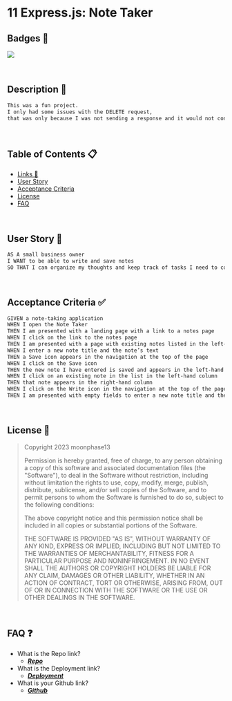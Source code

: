 # 11 Express.js: Note Taker

## Badges 📛
[![](https://img.shields.io/static/v1?label=License&message=MIT+License&color=blueviolet)](#license)

<br>

## Description 📝

```md
This was a fun project.
I only had some issues with the DELETE request,
that was only because I was not sending a response and it would not continue.

```

<br>

## Table of Contents 📋

- [Links 🔗](#faq)
- [User Story](#uS)
- [Acceptance Criteria](#aC)
- [License](#license)
- [FAQ](#faq)

<br>

<a id="uS"></a>

## User Story 📘

```md
AS A small business owner
I WANT to be able to write and save notes
SO THAT I can organize my thoughts and keep track of tasks I need to complete
```
<br>

<a id="aC"></a>

## Acceptance Criteria ✅

```md
GIVEN a note-taking application
WHEN I open the Note Taker
THEN I am presented with a landing page with a link to a notes page
WHEN I click on the link to the notes page
THEN I am presented with a page with existing notes listed in the left-hand column, plus empty fields to enter a new note title and the note’s text in the right-hand column
WHEN I enter a new note title and the note’s text
THEN a Save icon appears in the navigation at the top of the page
WHEN I click on the Save icon
THEN the new note I have entered is saved and appears in the left-hand column with the other existing notes
WHEN I click on an existing note in the list in the left-hand column
THEN that note appears in the right-hand column
WHEN I click on the Write icon in the navigation at the top of the page
THEN I am presented with empty fields to enter a new note title and the note’s text in the right-hand column
```
<br>

<a id="license"></a>

## License 	🔑


> Copyright 2023 moonphase13
>
> Permission is hereby granted, free of charge, to any person obtaining a copy of this software and associated documentation files (the "Software"), to deal in the Software without restriction, including without limitation the rights to use, copy, modify, merge, publish, distribute, sublicense, and/or sell copies of the Software, and to permit persons to whom the Software is furnished to do so, subject to the following conditions:
>
> The above copyright notice and this permission notice shall be included in all copies or substantial portions of the Software.
>
> THE SOFTWARE IS PROVIDED "AS IS", WITHOUT WARRANTY OF ANY KIND, EXPRESS OR IMPLIED, INCLUDING BUT NOT LIMITED TO THE WARRANTIES OF MERCHANTABILITY, FITNESS FOR A PARTICULAR PURPOSE AND NONINFRINGEMENT. IN NO EVENT SHALL THE AUTHORS OR COPYRIGHT HOLDERS BE LIABLE FOR ANY CLAIM, DAMAGES OR OTHER LIABILITY, WHETHER IN AN ACTION OF CONTRACT, TORT OR OTHERWISE, ARISING FROM, OUT OF OR IN CONNECTION WITH THE SOFTWARE OR THE USE OR OTHER DEALINGS IN THE SOFTWARE.


<br>

<a id="faq"></a>

## FAQ ❓

* What is the Repo link?
  * <a href='https://github.com/moonphase13/myExpressNoteTaker' target='_blank'>***Repo***</a>
* What is the Deployment link?
  * <a href='https://unit-11-challenge.herokuapp.com/' target='_blank'>***Deployment***</a>
* What is your Github link?
  * <a href='https://github.com/moonphase13' target='_blank'>***Github***</a>
